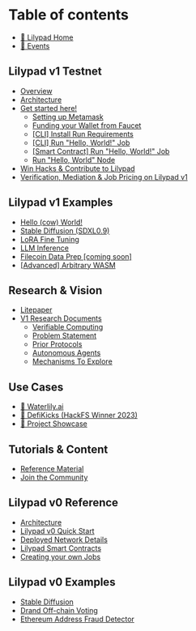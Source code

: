 # Table of contents

* [🍃 Lilypad Home](README.md)
* [📅 Events](upcoming-events.md)

## Lilypad v1 Testnet

* [Overview](lilypad-v1-testnet/overview.md)
* [Architecture](lilypad-v1-testnet/architecture.md)
* [Get started here!](lilypad-v1-testnet/quick-start/README.md)
  * [Setting up Metamask](lilypad-v1-testnet/quick-start/setting-up-metamask.md)
  * [Funding your Wallet from Faucet](lilypad-v1-testnet/quick-start/funding-your-wallet-from-faucet.md)
  * [\[CLI\] Install Run Requirements](lilypad-v1-testnet/quick-start/install-run-requirements.md)
  * [\[CLI\] Run "Hello, World!" Job](lilypad-v1-testnet/quick-start/run-hello-world-job-cli.md)
  * [\[Smart Contract\] Run "Hello, World!" Job](lilypad-v1-testnet/quick-start/run-hello-world-from-a-smart-contract.md)
  * [Run "Hello, World" Node](lilypad-v1-testnet/quick-start/run-hello-world-node.md)
* [Win Hacks & Contribute to Lilypad](lilypad-v1-testnet/win-hacks-and-contribute-to-lilypad.md)
* [Verification, Mediation & Job Pricing on Lilypad v1](lilypad-v1-testnet/verification-mediation-and-job-pricing-on-lilypad-v1.md)

## Lilypad v1 Examples

* [Hello (cow) World!](lilypad-v1-examples/hello-cow-world.md)
* [Stable Diffusion (SDXL0.9)](lilypad-v1-examples/stable-diffusion.md)
* [LoRA Fine Tuning](lilypad-v1-examples/lora-fine-tuning.md)
* [LLM Inference](lilypad-v1-examples/llm-inference.md)
* [Filecoin Data Prep \[coming soon\]](lilypad-v1-examples/filecoin-data-prep.md)
* [\[Advanced\] Arbitrary WASM](lilypad-v1-examples/advanced-arbitrary-wasm.md)

## Research & Vision

* [Litepaper](research-and-vision/whitepaper.md)
* [V1 Research Documents](research-and-vision/v1-documents/README.md)
  * [Verifiable Computing](research-and-vision/v1-documents/verifiable-computing.md)
  * [Problem Statement](research-and-vision/v1-documents/problem-statement.md)
  * [Prior Protocols](research-and-vision/v1-documents/prior-protocols.md)
  * [Autonomous Agents](research-and-vision/v1-documents/autonomous-agents.md)
  * [Mechanisms To Explore](research-and-vision/v1-documents/mechanisms-to-explor.md)

## Use Cases

* [🎨 Waterlily.ai](use-cases/waterlily.ai.md)
* [👟 DefiKicks (HackFS Winner 2023)](use-cases/defikicks.md)
* [🌠 Project Showcase](use-cases/project-showcase.md)

## Tutorials & Content

* [Reference Material](tutorials-and-content/reference-material.md)
* [Join the Community](tutorials-and-content/join-the-community.md)

## Lilypad v0 Reference

* [Architecture](lilypad-v0-reference/architecture.md)
* [Lilypad v0 Quick Start](lilypad-v0-reference/lilypad-v0-quick-start.md)
* [Deployed Network Details](lilypad-v0-reference/deployed-network-details.md)
* [Lilypad Smart Contracts](lilypad-v0-reference/lilypad-smart-contracts.md)
* [Creating your own Jobs](lilypad-v0-reference/creating-your-own-jobs.md)

## Lilypad v0 Examples

* [Stable Diffusion](lilypad-v0-examples/stable-diffusion.md)
* [Drand Off-chain Voting](lilypad-v0-examples/drand-off-chain-voting.md)
* [Ethereum Address Fraud Detector](lilypad-v0-examples/ethereum-address-fraud-detector.md)
